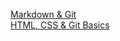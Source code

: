 [Markdown & Git](https://saf101101.github.io/rsschool-cv/cv)\
[HTML, CSS & Git Basics](https://saf101101.github.io/rsschool-cv)